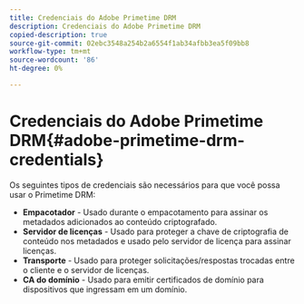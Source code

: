 ```yaml
---
title: Credenciais do Adobe Primetime DRM
description: Credenciais do Adobe Primetime DRM
copied-description: true
source-git-commit: 02ebc3548a254b2a6554f1ab34afbb3ea5f09bb8
workflow-type: tm+mt
source-wordcount: '86'
ht-degree: 0%

---
```


# Credenciais do Adobe Primetime DRM{#adobe-primetime-drm-credentials}

Os seguintes tipos de credenciais são necessários para que você possa usar o Primetime DRM:

* **Empacotador** - Usado durante o empacotamento para assinar os metadados adicionados ao conteúdo criptografado.
* **Servidor de licenças** - Usado para proteger a chave de criptografia de conteúdo nos metadados e usado pelo servidor de licença para assinar licenças.
* **Transporte** - Usado para proteger solicitações/respostas trocadas entre o cliente e o servidor de licenças.
* **CA do domínio** - Usado para emitir certificados de domínio para dispositivos que ingressam em um domínio.

